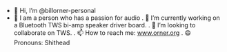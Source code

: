 - 👋 Hi, I’m @billorner-personal
- 👀 I am a person who has a passion for audio
. 🌱 I’m currently working on a Bluetooth TWS bi-amp speaker driver board.
. 💞️ I’m looking to collaborate on TWS.
. 📫 How to reach me: www.orner.org
. 😄 Pronouns: Shithead

<!---
billorner-personal/billorner-personal is a ✨ special ✨ repository because its `README.md` (this file) appears on your GitHub profile.
You can click the Preview link to take a look at your changes.
--->
